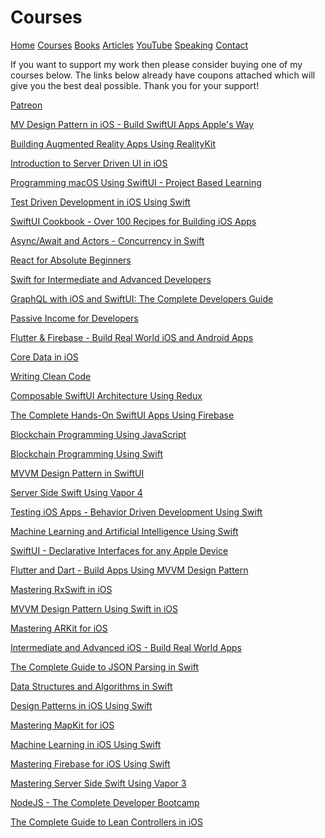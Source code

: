 # Courses 

[Home](https://azamsharp.github.io)
[Courses](/courses)
[Books](/books)
[Articles](/articles)
[YouTube](https://www.youtube.com/channel/UCKvDySsrOVgUgRLhWHeyHJA?view_as=subscriber)
[Speaking](/speaking)
[Contact](/contact)

If you want to support my work then please consider buying one of my courses below. The links below already have coupons attached which will give you the best deal possible. Thank you for your support! 

[Patreon](https://www.patreon.com/azamsharp)

[MV Design Pattern in iOS - Build SwiftUI Apps Apple's Way](https://www.udemy.com/course/mv-design-pattern-in-ios-for-swiftui/)

[Building Augmented Reality Apps Using RealityKit](https://www.udemy.com/course/building-augmented-reality-apps-in-realitykit-arkit/?referralCode=BB7A8EC8AEA928AAD34F)

[Introduction to Server Driven UI in iOS](https://www.udemy.com/course/introduction-to-server-driven-ui-in-ios-swift-swiftui/?referralCode=2F57B10C28B68D440B89)

[Programming macOS Using SwiftUI - Project Based Learning](https://www.udemy.com/course/programming-macos-using-swiftui-project-based-learning/?referralCode=341C56D773F7C838A545)

[Test Driven Development in iOS Using Swift](https://www.udemy.com/course/test-driven-development-in-ios-using-swift/?referralCode=07649C41E6E184CE86B3)

[SwiftUI Cookbook - Over 100 Recipes for Building iOS Apps](https://www.udemy.com/course/swiftui-cookbook-over-100-recipes-for-building-ios-apps/?referralCode=06ADC26414C593DE91B4)

[Async/Await and Actors - Concurrency in Swift](https://www.udemy.com/course/asyncawait-and-actors-concurrency-in-swift/?referralCode=BE09E803E9E7CBF7F368)

[React for Absolute Beginners](https://www.udemy.com/course/react-for-the-absolute-beginner-reactjs-app-fundamentals/?referralCode=F498F5C907D004D3B16C)

[Swift for Intermediate and Advanced Developers](https://www.udemy.com/course/swift-for-intermediate-and-advanced-ios-developers/?referralCode=2F0103424A4D82742C72)

[GraphQL with iOS and SwiftUI: The Complete Developers Guide](https://www.udemy.com/course/graphql-in-ios-using-swift/?referralCode=9A2C826D12F2E863275E)

[Passive Income for Developers](https://www.udemy.com/course/passive-income-for-developers/?referralCode=C970A66370FC096B0974)

[Flutter & Firebase - Build Real World iOS and Android Apps](https://www.udemy.com/course/flutter-firebase-build-real-world-ios-and-android-apps/?referralCode=007B47CAB3795A71C57A)


[Core Data in iOS](https://www.udemy.com/course/core-data-in-ios/?referralCode=F87F4552453DA9E776FE)


[Writing Clean Code](https://www.udemy.com/course/writing-clean-code-swift/?referralCode=CEB5F35104C973122FE7)


[Composable SwiftUI Architecture Using Redux](https://www.udemy.com/course/composable-swiftui-architecture-using-redux/?referralCode=03CE8A82FDCB3DEF611E)


[The Complete Hands-On SwiftUI Apps Using Firebase](https://www.udemy.com/course/the-complete-hands-on-swiftui-apps-using-firebase/?referralCode=688190DEB57CD2E86A8F)

[Blockchain Programming Using JavaScript](https://www.udemy.com/course/blockchain-programming-using-javascript/?referralCode=983CDE7536B9E6108B97)

[Blockchain Programming Using Swift](https://www.udemy.com/course/blockchain-programming-in-ios-using-swift/?referralCode=1815A8641328DBA300BF)

[MVVM Design Pattern in SwiftUI](https://www.udemy.com/course/mvvm-design-pattern-in-swiftui/?referralCode=DBCF3B88D25104DA4FB2)

[Server Side Swift Using Vapor 4]( 
https://www.udemy.com/course/server-side-swift-using-vapor-4-in-ios/?referralCode=57ABBEA6147CD9678AB7)

[Testing iOS Apps - Behavior Driven Development Using Swift](
https://www.udemy.com/course/testing-ios-apps-behavior-driven-development-using-swift/?referralCode=9F97418791196A76C6DA)

[Machine Learning and Artificial Intelligence Using Swift](
https://www.udemy.com/course/machine-learning-and-artificial-intelligence-using-swift/?referralCode=CB992C10526C60C084DB)

[SwiftUI - Declarative Interfaces for any Apple Device]( 
https://www.udemy.com/course/swiftui-declarative-interfaces-for-any-apple-device/?referralCode=EB97896D293C976B3231)

[Flutter and Dart - Build Apps Using MVVM Design Pattern]( 
https://www.udemy.com/course/flutter-dart-mvvm-design-pattern/?referralCode=3E32698D188E47553501)

[Mastering RxSwift in iOS]( 
https://www.udemy.com/course/mastering-rxswift-in-ios/?referralCode=4B50D1EF895799098F55)

[MVVM Design Pattern Using Swift in iOS](
https://www.udemy.com/course/mastering-mvvm-for-ios/?referralCode=05460A957AFB76980D9F)

[Mastering ARKit for iOS]( 
https://www.udemy.com/course/mastering-arkit-for-ios-using-swift/?referralCode=E52ADAFBC9DA334B8B47)

[Intermediate and Advanced iOS - Build Real World Apps]( 
https://www.udemy.com/course/building-real-world-ios-apps-using-swift/?referralCode=872A9E8AF6F238EB7FB0)

[The Complete Guide to JSON Parsing in Swift]( 
https://www.udemy.com/course/ultimate-guide-to-json-parsing-with-swift/?referralCode=8E75504604F2D5D6BF00)

[Data Structures and Algorithms in Swift]( 
https://www.udemy.com/course/data-structures-and-algorithms-in-swift/?referralCode=D7D9938E874F0AEA74FA)

[Design Patterns in iOS Using Swift]( 
https://www.udemy.com/course/design-patterns-in-ios-using-swift/?referralCode=2A69269D1D45C284E21D)

[Mastering MapKit for iOS]( 
https://www.udemy.com/course/mastering-mapkit-for-ios/?referralCode=3F231ECA284DAB0947D7)

[Machine Learning in iOS Using Swift]( 
https://www.udemy.com/course/mastering-core-ml-for-ios/?referralCode=E1E95CF3FAFBB5C123A3)

[Mastering Firebase for iOS Using Swift]( 
https://www.udemy.com/course/practical-firebase-for-ios-using-swift/?referralCode=F37F1A54C6DD750475A5)

[Mastering Server Side Swift Using Vapor 3]( 
https://www.udemy.com/course/mastering-server-side-swift-using-vapor-3/?referralCode=AF8AB5A2592ECA524D31)

[NodeJS - The Complete Developer Bootcamp]( 
https://www.udemy.com/course/nodejs-complete-guide-to-building-data-driven-applications/?referralCode=6B6ABA84C5AC591802CE)

[The Complete Guide to Lean Controllers in iOS]( 
https://www.udemy.com/course/a-complete-guide-to-lean-controllers-in-ios/?referralCode=293D4E7C65E565EF9F47)

